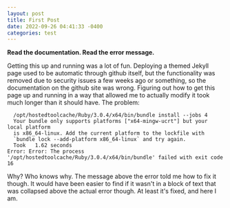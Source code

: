 ```yaml
---
layout: post
title: First Post
date: 2022-09-26 04:41:33 -0400
categories: test
---
```


**Read the documentation. Read the error message.**

Getting this up and running was a lot of fun. Deploying a themed Jekyll page used to be automatic through github itself, but the functionality was removed due to security issues a few weeks ago or something, so the documentation on the github site was wrong. Figuring out how to get this page up and running in a way that allowed me to actually modify it took much longer than it should have. The problem:

```
  /opt/hostedtoolcache/Ruby/3.0.4/x64/bin/bundle install --jobs 4
  Your bundle only supports platforms ["x64-mingw-ucrt"] but your local platform
  is x86_64-linux. Add the current platform to the lockfile with
  `bundle lock --add-platform x86_64-linux` and try again.
  Took   1.62 seconds
Error: Error: The process '/opt/hostedtoolcache/Ruby/3.0.4/x64/bin/bundle' failed with exit code 16
```

Why? Who knows why. The message above the error told me how to fix it though. It would have been easier to find if it wasn't in a block of text that was collapsed above the actual error though. At least it's fixed, and here I am.
